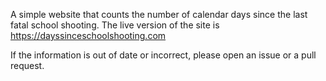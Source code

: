 A simple website that counts the number of calendar days since the last fatal school shooting. The live version of the site is https://dayssinceschoolshooting.com

If the information is out of date or incorrect, please open an issue or a pull request.
